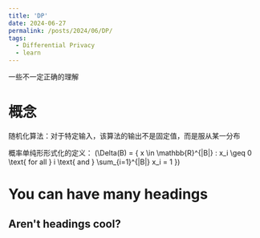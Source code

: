 ```yaml
---
title: 'DP'
date: 2024-06-27
permalink: /posts/2024/06/DP/
tags:
  - Differential Privacy
  - learn
---
```


一些不一定正确的理解

概念
======
随机化算法：对于特定输入，该算法的输出不是固定值，而是服从某一分布

概率单纯形形式化的定义：
\(\Delta(B) = \{ x \in \mathbb{R}^{|B|} : x_i \geq 0 \text{ for all } i \text{ and } \sum_{i=1}^{|B|} x_i = 1 \}\)


You can have many headings
======

Aren't headings cool?
------
